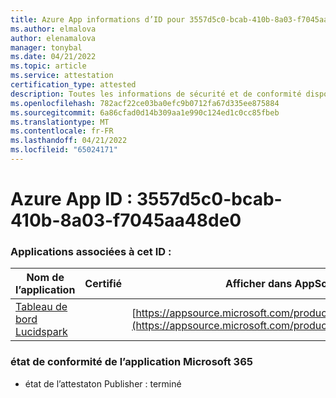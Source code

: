 ```yaml
---
title: Azure App informations d’ID pour 3557d5c0-bcab-410b-8a03-f7045aa48de0
ms.author: elmalova
author: elenamalova
manager: tonybal
ms.date: 04/21/2022
ms.topic: article
ms.service: attestation
certification_type: attested
description: Toutes les informations de sécurité et de conformité disponibles pour 3557d5c0-bcab-410b-8a03-f7045aa48de0.
ms.openlocfilehash: 782acf22ce03ba0efc9b0712fa67d335ee875884
ms.sourcegitcommit: 6a86cfad0d14b309aa1e990c124ed1c0cc85fbeb
ms.translationtype: MT
ms.contentlocale: fr-FR
ms.lasthandoff: 04/21/2022
ms.locfileid: "65024171"
---
```

# <a name="azure-app-id-3557d5c0-bcab-410b-8a03-f7045aa48de0"></a>Azure App ID : 3557d5c0-bcab-410b-8a03-f7045aa48de0


### <a name="apps-associated-with-this-id"></a>Applications associées à cet ID :
| **Nom de l’application** | **Certifié** | **Afficher dans AppSource** |
|--------------|---------------|-----------------------|
| [Tableau de bord Lucidspark](../forward/WA200002583.md) |  | [https://appsource.microsoft.com/product/office/WA200002583](https://appsource.microsoft.com/product/office/WA200002583) |

### <a name="microsoft-365-app-compliance-status"></a>état de conformité de l’application Microsoft 365
- état de l’attestaton Publisher : terminé
